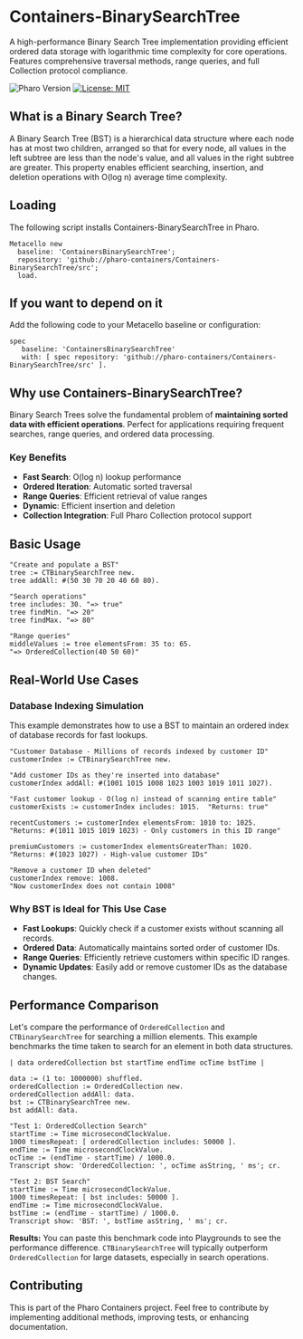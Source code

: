 # Containers-BinarySearchTree

A high-performance Binary Search Tree implementation providing efficient ordered data storage with logarithmic time complexity for core operations. Features comprehensive traversal methods, range queries, and full Collection protocol compliance.

![Pharo Version](https://img.shields.io/badge/Pharo-10+-blue)
[![License: MIT](https://img.shields.io/badge/License-MIT-green.svg)](LICENSE)

## What is a Binary Search Tree?

A Binary Search Tree (BST) is a hierarchical data structure where each node has at most two children, arranged so that for every node, all values in the left subtree are less than the node's value, and all values in the right subtree are greater. This property enables efficient searching, insertion, and deletion operations with O(log n) average time complexity.

## Loading 

The following script installs Containers-BinarySearchTree in Pharo.

```smalltalk
Metacello new
  baseline: 'ContainersBinarySearchTree';
  repository: 'github://pharo-containers/Containers-BinarySearchTree/src';
  load.
```

## If you want to depend on it 

Add the following code to your Metacello baseline or configuration:

```smalltalk
spec 
   baseline: 'ContainersBinarySearchTree' 
   with: [ spec repository: 'github://pharo-containers/Containers-BinarySearchTree/src' ].
```

## Why use Containers-BinarySearchTree?

Binary Search Trees solve the fundamental problem of **maintaining sorted data with efficient operations**. Perfect for applications requiring frequent searches, range queries, and ordered data processing.

### Key Benefits
- **Fast Search**: O(log n) lookup performance
- **Ordered Iteration**: Automatic sorted traversal
- **Range Queries**: Efficient retrieval of value ranges
- **Dynamic**: Efficient insertion and deletion
- **Collection Integration**: Full Pharo Collection protocol support

## Basic Usage

```smalltalk
"Create and populate a BST"
tree := CTBinarySearchTree new.
tree addAll: #(50 30 70 20 40 60 80).

"Search operations"
tree includes: 30. "=> true"
tree findMin. "=> 20"
tree findMax. "=> 80"

"Range queries"
middleValues := tree elementsFrom: 35 to: 65.
"=> OrderedCollection(40 50 60)"
```

## Real-World Use Cases

### Database Indexing Simulation
This example demonstrates how to use a BST to maintain an ordered index of database records for fast lookups.

```smalltalk
"Customer Database - Millions of records indexed by customer ID"
customerIndex := CTBinarySearchTree new.

"Add customer IDs as they're inserted into database"
customerIndex addAll: #(1001 1015 1008 1023 1003 1019 1011 1027).

"Fast customer lookup - O(log n) instead of scanning entire table"
customerExists := customerIndex includes: 1015.  "Returns: true"

recentCustomers := customerIndex elementsFrom: 1010 to: 1025.
"Returns: #(1011 1015 1019 1023) - Only customers in this ID range"

premiumCustomers := customerIndex elementsGreaterThan: 1020.
"Returns: #(1023 1027) - High-value customer IDs"

"Remove a customer ID when deleted"
customerIndex remove: 1008.
"Now customerIndex does not contain 1008"
```
### Why BST is Ideal for This Use Case
- **Fast Lookups**: Quickly check if a customer exists without scanning all records.
- **Ordered Data**: Automatically maintains sorted order of customer IDs.
- **Range Queries**: Efficiently retrieve customers within specific ID ranges.
- **Dynamic Updates**: Easily add or remove customer IDs as the database changes.


## Performance Comparison
Let's compare the performance of `OrderedCollection` and `CTBinarySearchTree` for searching a million elements.
This example benchmarks the time taken to search for an element in both data structures.

```smalltalk
| data orderedCollection bst startTime endTime ocTime bstTime |

data := (1 to: 1000000) shuffled.
orderedCollection := OrderedCollection new.
orderedCollection addAll: data.
bst := CTBinarySearchTree new.
bst addAll: data.

"Test 1: OrderedCollection Search"
startTime := Time microsecondClockValue.
1000 timesRepeat: [ orderedCollection includes: 50000 ].
endTime := Time microsecondClockValue.
ocTime := (endTime - startTime) / 1000.0.
Transcript show: 'OrderedCollection: ', ocTime asString, ' ms'; cr.

"Test 2: BST Search"
startTime := Time microsecondClockValue.
1000 timesRepeat: [ bst includes: 50000 ].
endTime := Time microsecondClockValue.
bstTime := (endTime - startTime) / 1000.0.
Transcript show: 'BST: ', bstTime asString, ' ms'; cr.
```

**Results:**
You can paste this benchmark code into Playgrounds to see the performance difference. `CTBinarySearchTree` will typically outperform `OrderedCollection` for large datasets, especially in search operations.


## Contributing

This is part of the Pharo Containers project. Feel free to contribute by implementing additional methods, improving tests, or enhancing documentation.

